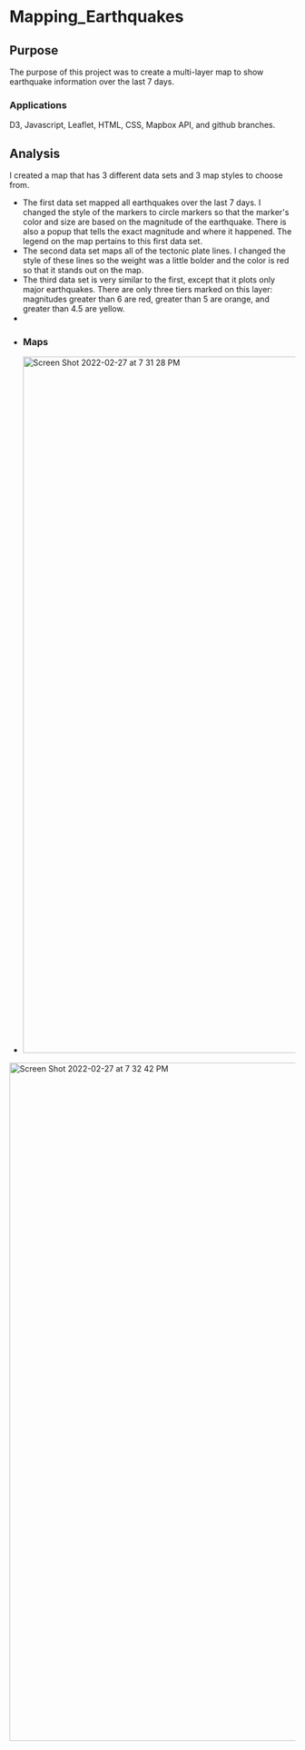 # Mapping_Earthquakes
## Purpose
The purpose of this project was to create a multi-layer map to show earthquake information over the last 7 days.

### Applications
D3, Javascript, Leaflet, HTML, CSS, Mapbox API, and github branches.

## Analysis
I created a map that has 3 different data sets and 3 map styles to choose from.
- The first data set mapped all earthquakes over the last 7 days. I changed the style of the markers to circle markers so that the marker's color and size are based on the magnitude of the earthquake. There is also a popup that tells the exact magnitude and where it happened. The legend on the map pertains to this first data set.
- The second data set maps all of the tectonic plate lines. I changed the style of these lines so the weight was a little bolder and the color is red so that it stands out on the map.
- The third data set is very similar to the first, except that it plots only major earthquakes. There are only three tiers marked on this layer: magnitudes greater than 6 are red, greater than 5 are orange, and greater than 4.5 are yellow.
- 
- ### Maps
- <img width="1227" alt="Screen Shot 2022-02-27 at 7 31 28 PM" src="https://user-images.githubusercontent.com/90946252/155910183-72b0951b-91bd-4e35-a567-dcfe3eeb3954.png">

<img width="1195" alt="Screen Shot 2022-02-27 at 7 32 42 PM" src="https://user-images.githubusercontent.com/90946252/155910239-fcc73389-1bdd-4a71-8d09-d4657a36f89b.png">
